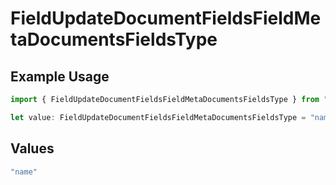 # FieldUpdateDocumentFieldsFieldMetaDocumentsFieldsType

## Example Usage

```typescript
import { FieldUpdateDocumentFieldsFieldMetaDocumentsFieldsType } from "@documenso/sdk-typescript/models/operations";

let value: FieldUpdateDocumentFieldsFieldMetaDocumentsFieldsType = "name";
```

## Values

```typescript
"name"
```